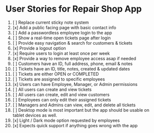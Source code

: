 # User Stories for Repair Shop App

1. [ ] Replace current sticky note system
2. [x] Add a public facing page with basic contact info 
3. [ ] Add a passwordless employee login to the app 
4. [ ] Show a real-time open tickets page after login 
5. [ ] Provide easy navigation & search for customers & tickets 
6. [x] Provide a logout option 
7. [x] Require users to login at least once per week
8. [x] Provide a way to remove employee access asap if needed 
9. [ ] Customers have an ID, full address, phone, email & notes
10. [ ] Tickets have an ID, title, notes, created & updated dates
11. [ ] Tickets are either OPEN or COMPLETED 
12. [ ] Tickets are assigned to specific employees 
13. [x] Users can have Employee, Manager, or Admin permissions 
14. [ ] All users can create and view tickets
15. [ ] All users can create, edit and view customers 
16. [ ] Employees can only edit their assigned tickets  
17. [ ] Managers and Admins can view, edit, and delete all tickets 
18. [ ] Desktop mode is most important but the app should be usable on tablet devices as well. 
19. [x] Light / Dark mode option requested by employees 
20. [x] Expects quick support if anything goes wrong with the app